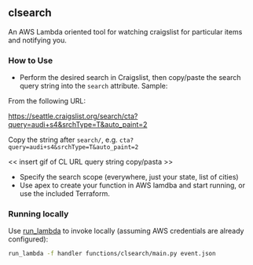 
## clsearch

An AWS Lambda oriented tool for watching craigslist for particular items and notifying you.


### How to Use

* Perform the desired search in Craigslist, then copy/paste the search query string into the `search` attribute.  Sample:

From the following URL:

https://seattle.craigslist.org/search/cta?query=audi+s4&srchType=T&auto_paint=2

Copy the string after `search/`, e.g.
`cta?query=audi+s4&srchType=T&auto_paint=2`

<< insert gif of CL URL query string copy/pasta >>

* Specify the search scope (everywhere, just your state, list of cities)
* Use apex to create your function in AWS lamdba and start running, or use the included Terraform.


### Running locally

Use [run_lambda](https://pypi.python.org/pypi/run-lambda) to invoke locally (assuming AWS credentials are already configured):

```sh
run_lambda -f handler functions/clsearch/main.py event.json
```
